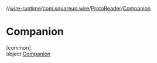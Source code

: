 //[wire-runtime](../../../../index.md)/[com.squareup.wire](../../index.md)/[ProtoReader](../index.md)/[Companion](index.md)

# Companion

[common]\
object [Companion](index.md)
